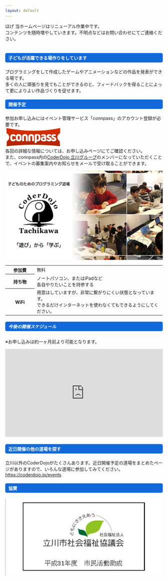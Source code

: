 ```yaml
---
layout: default
---
```


<div class="container">
    <div class="row">
        <div class="col-md-12 mb-2">
            ほげ
            当ホームページはリニューアル作業中です。<br/>
            コンテンツを随時増やしていきます。不明点などはお問い合わせにてご連絡ください。<br/>
            <br/>
            <h4 style="background-color:#1169da; border-radius: 5px; color:#FFFFFF; padding:5px 0px 5px 10px;">
                子どもが活躍できる場作りをしています
            </h4>
            <p>
                プログラミングをして作成したゲームやアニメーションなどの作品を発表ができる場です。<br/>
                多くの人に頑張りを見てもことができるのと、フィードバックを得ることによって更によりよい作品づくりを促せます。<br/>
            </p>
            <h4 style="background-color:#1169da; border-radius: 5px; color:#FFFFFF; padding:5px 0px 5px 10px;">
                開催予定
            </h4>
            <p>
                参加お申し込みにはイベント管理サービス「connpass」のアカウント登録が必要です。<br/>
                <a href="https://connpass.com/"><img src="/assets/images/connpass_logo_1.png" style="max-width: 180px;"></a><br/>
                各回の詳細な情報については、お申し込みページにてご確認ください。<br/>
                また、connpass内の<a href="https://coderdojo-tachikawa.connpass.com/">CoderDojo 立川グループ</a>のメンバーになっていただくことで、イベントの募集案内やお知らせをメールで受け取ることができます。
            </p>
        </div>
     </div>
     <div class="row">
        <div class="col-md-6 mb-2" style="margin-bottom: 10px;">
            <div class="card">
              <div class="card-body">
                    <a href="https://coderdojo-tachikawa.connpass.com/"><img src="/assets/images/event_theme.png" class="img-fluid mb-4"></a>
                <table class="table">
                  <tbody>
                    <tr>
                        <th scope="row" style="width: 80px;">参加費</th>
                        <td>無料</td>
                    </tr>
                    <tr>
                        <th scope="row">持ち物</th>
                        <td>ノートパソコン、またはiPadなど<br/>各自やりたいことを持参する</td>
                    </tr>
                    <tr>
                        <th scope="row">WiFi</th>
                        <td>用意はしていますが、非常に繋がりにくい状態となっています。<br/>できるだけインターネットを使わなくてもできるようにしてください。</td>
                    </tr>
                  </tbody>
                </table>
              </div>
            </div>
        </div>
        <div class="col-md-6 mb-2" id="to-table">
            <div class="card" id="first-card" style="display:none;">
                <div class="card-body">
                <h5 class="card-title" style="text-align:center; background-color:#FFAAAA; border-radius: 5px; padding:10px 0px 0px 10px;"><label id="to_eventTitle"></label></h5>
                <!-- イベント開催日 -->
                <table class="table">
                    <tbody>
                    <tr>
                        <th scope="row">日程</th>
                        <td><label id="to_eventYear"></label><label id="to_eventDate"></label></td>
                    </tr>
                    <tr>
                        <th scope="row">時間</th>
                        <td><label id="to_eventStime"></label>〜<label id="to_eventEtime"></label></td>
                    </tr>
                    <tr>
                        <th scope="row">会場</th>
                        <td><label id="to_eventPlace"></label></td>
                    </tr>
                    <tr>
                        <th scope="row">申込状況</th>
                        <td>
                        <label id="to_eventAccepted"></label>／<span id="to_eventLimit"></span>人
                        <br/>
                        キャンセル待ち：<label id="to_eventWaiting"></label>人
                        </td>
                    </tr>
                    <tr>
                        <td colspan="2" style="text-align:center;">
                        <!-- 申し込みボタン -->
                        <button type="button" class="btn btn-primary"  id="to_eventLink"><label id="to_enterBtn"></label></button>
                        </td>
                    </tr>
                    </tbody>
                </table>
                </div>
            </div>
        </div>
        <div class="col-md-6 mb-2" id="nx-table">
            <div class="card" id="second-card" style="display:none;">
                <div class="card-body">
                    <h5 class="card-title" style="text-align:center; background-color:#FFFF77; border-radius: 5px; padding:10px 0px 0px 10px;"><label id="nx_eventTitle"></label></h5>
                    <!-- イベント開催日 -->
                    <table class="table">
                        <tbody>
                        <tr>
                            <th scope="row">日程</th>
                            <td><label id="nx_eventYear"></label><label id="nx_eventDate"></label></td>
                        </tr>
                        <tr>
                            <th scope="row">時間</th>
                            <td><label id="nx_eventStime"></label>〜<label id="nx_eventEtime"></label></td>
                        </tr>
                        <tr>
                            <th scope="row">会場</th>
                            <td><label id="nx_eventPlace"></label></td>
                        </tr>
                        <tr>
                            <th scope="row">申込状況</th>
                            <td>
                            <label id="nx_eventAccepted"></label>／<span id="nx_eventLimit"></span>人
                            <br/>
                            キャンセル待ち：<label id="nx_eventWaiting"></label>人
                            </td>
                        </tr>
                        <tr>
                            <td colspan="2" style="text-align:center;">
                            <!-- 申し込みボタン -->
                            <button type="button" class="btn btn-primary"  id="nx_eventLink"><label id="nx_enterBtn"></label></button>
                            </td>
                        </tr>
                        </tbody>
                    </table>
                </div>
            </div>
        </div>
        <div class="col-md-6 mb-2">
            <div class="card" id="second-card">
                <div class="card-body">
                    <h5 class="card-title" style="background-color:#1169da; border-radius: 5px; color:#FFFFFF; padding:5px 0px 5px 10px;">
                        今後の開催スケジュール
                    </h5>
                    <p class="pb-2">
                        ※お申し込みは約一ヶ月前より可能となります。<br/>
                    </p>
                    <iframe src="https://calendar.google.com/calendar/embed?title=CoderDojo%20%E7%AB%8B%E5%B7%9D%20%E3%82%B9%E3%82%B1%E3%82%B8%E3%83%A5%E3%83%BC%E3%83%AB&amp;mode=AGENDA&amp;height=600&amp;wkst=1&amp;hl=ja&amp;bgcolor=%23ffffff&amp;src=coderdojo.tachikawa%40gmail.com&amp;color=%2328754E&amp;ctz=Asia%2FTokyo" style="border-width:0;" width="100%" height="280" frameborder="0" scrolling="no"></iframe>
                </div>
            </div>
        </div>
    </div>
    <div class="row">
        <div class="col-md-12">
            <h4 style="background-color:#1169da; border-radius: 5px; color:#FFFFFF; padding:5px 0px 5px 10px;">
                近日開催の他の道場を探す
            </h4>
            <p>
                立川以外のCoderDojoがたくさんあります。近日開催予定の道場をまとめたページがありますので、いろんな道場に参加してみてください。<br/>
                <a href="https://coderdojo.jp/events">https://coderdojo.jp/events</a>
            </p>
        </div>
    </div>
    <div class="row">
        <div class="col-md-12">
            <h4 style="background-color:#1169da; border-radius: 5px; color:#FFFFFF; padding:5px 0px 5px 10px;">
                協賛
            </h4>
            <p>
                <a href="http://www.tachikawa-shakyo.jp/coder-tachikawa/"><img src="/assets/images/josei.jpg"/></a>
            </p>
        </div>
    </div>
</div>
